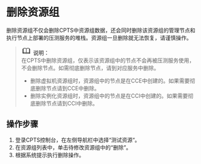 # 删除资源组<a name="cpts_01_0025"></a>

删除资源组不仅会删除CPTS中资源组数据，还会同时删除该资源组的管理节点和执行节点上部署的压测服务的堆栈。资源组一旦删除就无法恢复，请谨慎操作。

>![](public_sys-resources/icon-note.gif) **说明：**   
>在CPTS中删除资源组，仅表示该资源组中的节点不会再被压测服务使用，不会删除节点。如需彻底删除节点，请到对应服务中删除。  
>-   删除虚拟机资源组时，资源组中的节点是在CCE中创建的。如果需要彻底删除节点请到CCE中删除。  
>-   删除实例化资源组时，资源组中的节点是在CCI中创建的。如果需要彻底删除节点请到CCI中删除。  

## 操作步骤<a name="section178483157561"></a>

1.  登录CPTS控制台，在左侧导航栏中选择“测试资源“。
2.  在资源组列表中，单击待修改资源组中的“删除”。
3.  根据系统提示执行删除操作。

